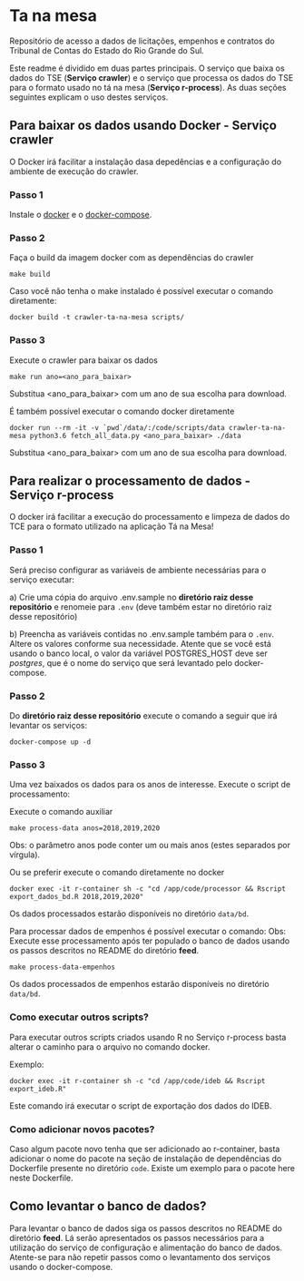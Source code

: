 # Ta na mesa

Repositório de acesso a dados de licitações, empenhos e contratos do Tribunal de Contas do Estado do Rio Grande do Sul.

Este readme é dividido em duas partes principais. O serviço que baixa os dados do TSE (**Serviço crawler**) e o serviço que processa os dados do TSE para o formato usado no tá na mesa (**Serviço r-process**). As duas seções seguintes explicam o uso destes serviços.

## Para baixar os dados usando Docker - Serviço crawler

O Docker irá facilitar a instalação dasa depedências e a configuração do ambiente de execução do crawler.

### Passo 1
Instale o [docker](https://docs.docker.com/install/) e o [docker-compose](https://docs.docker.com/compose/install/).

### Passo 2
Faça o build da imagem docker com as dependências do crawler
```
make build
```

Caso você não tenha o make instalado é possível executar o comando diretamente:

```
docker build -t crawler-ta-na-mesa scripts/	
```

### Passo 3
Execute o crawler para baixar os dados

```
make run ano=<ano_para_baixar>
```

Substitua <ano_para_baixar> com um ano de sua escolha para download.

É também possível executar o comando docker diretamente

```
docker run --rm -it -v `pwd`/data/:/code/scripts/data crawler-ta-na-mesa python3.6 fetch_all_data.py <ano_para_baixar> ./data
```

Substitua <ano_para_baixar> com um ano de sua escolha para download.

## Para realizar o processamento de dados - Serviço r-process

O docker irá facilitar a execução do processamento e limpeza de dados do TCE para o formato utilizado na aplicação Tá na Mesa!

### Passo 1

Será preciso configurar as variáveis de ambiente necessárias para o serviço executar:

a) Crie uma cópia do arquivo .env.sample no **diretório raiz desse repositório** e renomeie para `.env` (deve também estar no diretório raiz desse repositório)

b) Preencha as variáveis contidas no .env.sample também para o `.env`. Altere os valores conforme sua necessidade. Atente que se você está usando o banco local, o valor da variável POSTGRES_HOST deve ser *postgres*, que é o nome do serviço que será levantado pelo docker-compose.

### Passo 2

Do **diretório raiz desse repositório** execute o comando a seguir que irá levantar os serviços:

```
docker-compose up -d
```

### Passo 3
Uma vez baixados os dados para os anos de interesse. Execute o script de processamento:

Execute o comando auxiliar
```
make process-data anos=2018,2019,2020
```
Obs: o parâmetro anos pode conter um ou mais anos (estes separados por vírgula).

Ou se preferir execute o comando diretamente no docker
```
docker exec -it r-container sh -c "cd /app/code/processor && Rscript export_dados_bd.R 2018,2019,2020"
```

Os dados processados estarão disponíveis no diretório `data/bd`.

Para processar dados de empenhos é possível executar o comando:
Obs: Execute esse processamento após ter populado o banco de dados usando os passos descritos no README do diretório **feed**.

```
make process-data-empenhos
```

Os dados processados de empenhos estarão disponíveis no diretório `data/bd`.

### Como executar outros scripts?

Para executar outros scripts criados usando R no Serviço r-process basta alterar o caminho para o arquivo no comando docker.

Exemplo:
```
docker exec -it r-container sh -c "cd /app/code/ideb && Rscript export_ideb.R"
```

Este comando irá executar o script de exportação dos dados do IDEB.

### Como adicionar novos pacotes?
Caso algum pacote novo tenha que ser adicionado ao r-container, basta adicionar o nome do pacote na seção de instalação de dependências do Dockerfile presente no diretório `code`. Existe um exemplo para o pacote here neste Dockerfile.

## Como levantar o banco de dados?
Para levantar o banco de dados siga os passos descritos no README do diretório **feed**. Lá serão apresentados os passos necessários para a utilização do serviço de configuração e alimentação do banco de dados. Atente-se para não repetir passos como o levantamento dos serviços usando o docker-compose.
